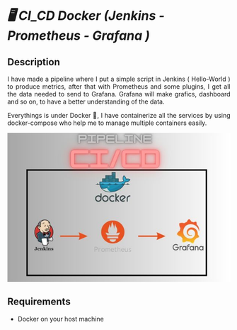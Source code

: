 # _🖥️ CI_CD Docker (Jenkins - Prometheus - Grafana )_

## Description
<div style="text-align: justify;">

I have made a pipeline where I put a simple script in Jenkins ( Hello-World ) to produce metrics, after that with Prometheus and some plugins, I get all the data needed to send to Grafana.
Grafana will make grafics, dashboard and so on, to have a better understanding of the data.

Everythings is under Docker 🐋, I have containerize all the services by using docker-compose who help me to manage multiple containers easily.
</div>
<p align="center">
  <img src="ReadMe-Pictures/PipelineCICD.jpg" alt="Description de l'image">
</p>


## Requirements
  - Docker on your host machine
